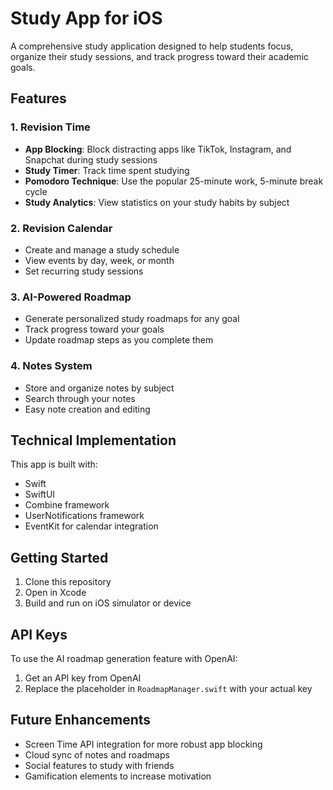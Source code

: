 # Study App for iOS

A comprehensive study application designed to help students focus, organize their study sessions, and track progress toward their academic goals.

## Features

### 1. Revision Time
- **App Blocking**: Block distracting apps like TikTok, Instagram, and Snapchat during study sessions
- **Study Timer**: Track time spent studying
- **Pomodoro Technique**: Use the popular 25-minute work, 5-minute break cycle
- **Study Analytics**: View statistics on your study habits by subject

### 2. Revision Calendar
- Create and manage a study schedule
- View events by day, week, or month
- Set recurring study sessions

### 3. AI-Powered Roadmap
- Generate personalized study roadmaps for any goal
- Track progress toward your goals
- Update roadmap steps as you complete them

### 4. Notes System
- Store and organize notes by subject
- Search through your notes
- Easy note creation and editing

## Technical Implementation

This app is built with:
- Swift
- SwiftUI
- Combine framework
- UserNotifications framework
- EventKit for calendar integration

## Getting Started

1. Clone this repository
2. Open in Xcode
3. Build and run on iOS simulator or device

## API Keys

To use the AI roadmap generation feature with OpenAI:
1. Get an API key from OpenAI
2. Replace the placeholder in `RoadmapManager.swift` with your actual key

## Future Enhancements

- Screen Time API integration for more robust app blocking
- Cloud sync of notes and roadmaps
- Social features to study with friends
- Gamification elements to increase motivation 